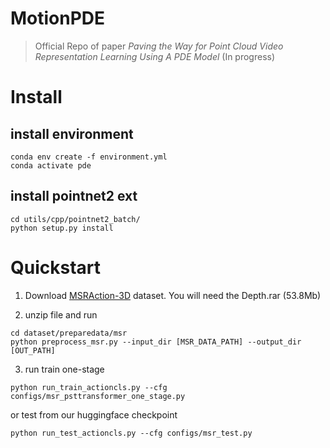 # MotionPDE
> Official Repo of paper _Paving the Way for Point Cloud Video Representation Learning Using A PDE Model_
(In progress)

# Install
## install environment
```
conda env create -f environment.yml
conda activate pde
```
## install pointnet2 ext
```
cd utils/cpp/pointnet2_batch/
python setup.py install
```

# Quickstart
1. Download [MSRAction-3D](https://sites.google.com/view/wanqingli/data-sets/msr-action3d) dataset. You will need the Depth.rar (53.8Mb)

2. unzip file and run
```
cd dataset/preparedata/msr
python preprocess_msr.py --input_dir [MSR_DATA_PATH] --output_dir [OUT_PATH]
```

3. run train one-stage
```
python run_train_actioncls.py --cfg configs/msr_psttransformer_one_stage.py
```
or test from our huggingface checkpoint
```
python run_test_actioncls.py --cfg configs/msr_test.py
```


